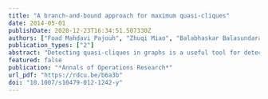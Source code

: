 ```yaml
---
title: "A branch-and-bound approach for maximum quasi-cliques"
date: 2014-05-01
publishDate: 2020-12-23T16:34:51.507330Z
authors: ["Foad Mahdavi Pajouh", "Zhuqi Miao", "Balabhaskar Balasundaram"]
publication_types: ["2"]
abstract: "Detecting quasi-cliques in graphs is a useful tool for detecting dense clusters in graph-based data mining. Particularly in large-scale data sets that are  error-prone, cliques are overly restrictive and impractical. Quasi-clique detection has been accomplished using heuristic approaches  in various applications of graph-based data mining in protein interaction networks, gene co-expression networks,  and telecommunication networks. Quasi-cliques are not hereditary, in the sense that every subset of a quasi-clique need not be a quasi-clique. This lack of heredity introduces interesting challenges in the development of exact algorithms to detect maximum cardinality quasi-cliques. The only exact approaches for this problem are limited to two mixed integer programming formulations that were recently proposed in the literature. The main contribution of this article is  a new combinatorial branch-and-bound algorithm for the maximum quasi-clique problem."
featured: false
publication: "*Annals of Operations Research*"
url_pdf: "https://rdcu.be/b6a3b"
doi: "10.1007/s10479-012-1242-y"
---
```


